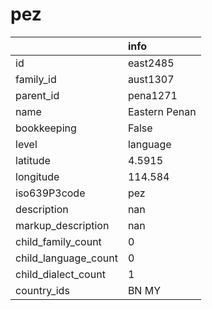 # pez
|                      | info          |
|:---------------------|:--------------|
| id                   | east2485      |
| family_id            | aust1307      |
| parent_id            | pena1271      |
| name                 | Eastern Penan |
| bookkeeping          | False         |
| level                | language      |
| latitude             | 4.5915        |
| longitude            | 114.584       |
| iso639P3code         | pez           |
| description          | nan           |
| markup_description   | nan           |
| child_family_count   | 0             |
| child_language_count | 0             |
| child_dialect_count  | 1             |
| country_ids          | BN MY         |
